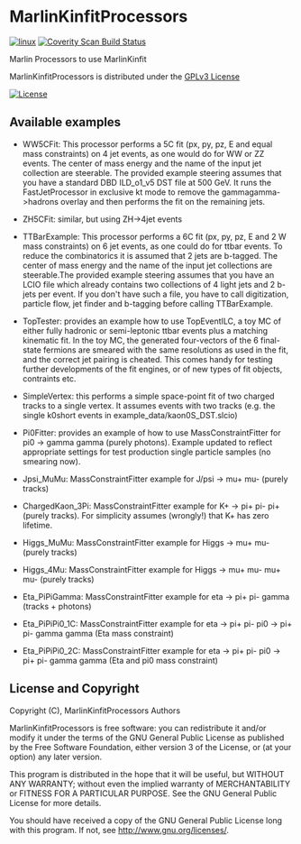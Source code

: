 # MarlinKinfitProcessors
[![linux](https://github.com/iLCSoft/MarlinKinfitProcessors/actions/workflows/linux.yml/badge.svg)](https://github.com/iLCSoft/MarlinKinfitProcessors/actions/workflows/linux.yml)
[![Coverity Scan Build Status](https://scan.coverity.com/projects/12362/badge.svg)](https://scan.coverity.com/projects/ilcsoft-marlinkinfitprocessors)

Marlin Processors to use MarlinKinfit

MarlinKinfitProcessors is distributed under the [GPLv3 License](http://www.gnu.org/licenses/gpl-3.0.en.html)

[![License](https://www.gnu.org/graphics/gplv3-127x51.png)](https://www.gnu.org/licenses/gpl-3.0.en.html)

## Available examples

* WW5CFit: This processor performs a 5C fit (px, py, pz, E and equal  mass constraints) on 4 jet events, as one would do for WW or ZZ events. The center of mass energy and the name of the input jet collection are steerable. The provided example steering assumes that you have a standard DBD ILD_o1_v5 DST file at 500 GeV. It runs the FastJetProcessor in exclusive kt mode to remove the gammagamma->hadrons overlay and then performs the fit on the remaining jets.

* ZH5CFit: similar, but using ZH->4jet events 

* TTBarExample: This processor performs a 6C fit (px, py, pz, E and 2 W mass constraints) on 6 jet events, as one could do for ttbar events. To reduce the combinatorics it is assumed that 2 jets are b-tagged. The center of mass energy and the name of the input jet collections are steerable.The provided example steering assumes that you have an LCIO file which already contains two collections of 4 light jets and 2 b-jets per event. If you don't have such a file, you have to call digitization, particle flow, jet finder and b-tagging before calling TTBarExample. 

* TopTester: provides an example how to use TopEventILC, a toy MC of either fully hadronic or semi-leptonic ttbar events plus a matching kinematic fit. In the toy MC, the generated four-vectors of the 6 final-state fermions are smeared with the same resolutions as used in the fit, and the correct jet pairing is cheated. This comes handy for testing further developments of the fit engines, or of new types of fit objects, contraints etc. 

* SimpleVertex: this performs a simple space-point fit of two charged tracks to a single vertex. It assumes events with two tracks (e.g. the single k0short events in example_data/kaon0S_DST.slcio)

* Pi0Fitter: provides an example of how to use MassConstraintFitter for pi0 -> gamma gamma (purely photons).
  Example updated to reflect appropriate settings for test production single particle samples (no smearing now).

* Jpsi_MuMu: MassConstraintFitter example for J/psi -> mu+ mu- (purely tracks)

* ChargedKaon_3Pi: MassConstraintFitter example for K+ -> pi+ pi- pi+ (purely tracks).
  For simplicity assumes (wrongly!) that K+ has zero lifetime.

* Higgs_MuMu: MassConstraintFitter example for Higgs -> mu+ mu- (purely tracks)

* Higgs_4Mu: MassConstraintFitter example for Higgs -> mu+ mu- mu+ mu- (purely tracks)

* Eta_PiPiGamma: MassConstraintFitter example for eta -> pi+ pi- gamma (tracks + photons)

* Eta_PiPiPi0_1C: MassConstraintFitter example for eta -> pi+ pi- pi0 -> pi+ pi- gamma gamma (Eta mass constraint)

* Eta_PiPiPi0_2C: MassConstraintFitter example for eta -> pi+ pi- pi0 -> pi+ pi- gamma gamma (Eta and pi0 mass constraint)

## License and Copyright
Copyright (C), MarlinKinfitProcessors Authors

MarlinKinfitProcessors is free software: you can redistribute it and/or modify it under the terms of the GNU General Public License as published by the Free Software Foundation, either version 3 of the License, or (at your option) any later version.

This program is distributed in the hope that it will be useful, but WITHOUT ANY WARRANTY; without even the implied warranty of MERCHANTABILITY or FITNESS FOR A PARTICULAR PURPOSE.  See the GNU General Public License for more details.

You should have received a copy of the GNU General Public License long with this program.  If not, see <http://www.gnu.org/licenses/>.
